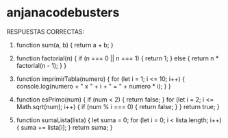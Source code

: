 # anjanacodebusters

RESPUESTAS CORRECTAS:


1) function sum(a, b) {
    return a + b;
}



2) function factorial(n) {
    if (n === 0 || n === 1) {
        return 1;
    } else {
        return n * factorial(n - 1);
    }
}


3) function imprimirTabla(numero) {
    for (let i = 1; i <= 10; i++) {
        console.log(numero + " x " + i + " = " + numero * i);
    }
}


4) function esPrimo(num) {
    if (num < 2) {
        return false;
    }
    for (let i = 2; i <= Math.sqrt(num); i++) {
        if (num % i === 0) {
            return false;
        }
    }
    return true;
}



5) function sumaLista(lista) {
    let suma = 0;
    for (let i = 0; i < lista.length; i++) {
        suma += lista[i];
    }
    return suma;
}
